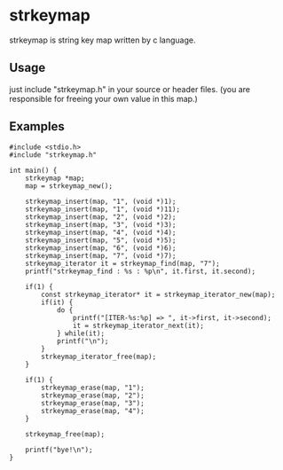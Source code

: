# strkeymap
strkeymap is string key map written by c language.

## Usage

just include "strkeymap.h" in your source or header files.
(you are responsible for freeing your own value in this map.)


## Examples

	#include <stdio.h>
	#include "strkeymap.h"                                                                                            
					 
	int main() {
		strkeymap *map;
		map = strkeymap_new();
	 
		strkeymap_insert(map, "1", (void *)1);
		strkeymap_insert(map, "1", (void *)11);
		strkeymap_insert(map, "2", (void *)2);
		strkeymap_insert(map, "3", (void *)3);
		strkeymap_insert(map, "4", (void *)4);
		strkeymap_insert(map, "5", (void *)5);
		strkeymap_insert(map, "6", (void *)6);
		strkeymap_insert(map, "7", (void *)7);
		strkeymap_iterator it = strkeymap_find(map, "7");
		printf("strkeymap_find : %s : %p\n", it.first, it.second);
	 
		if(1) {
			const strkeymap_iterator* it = strkeymap_iterator_new(map);
			if(it) {
				do {
					printf("[ITER-%s:%p] => ", it->first, it->second);
					it = strkeymap_iterator_next(it);
				} while(it);
				printf("\n");
			}
			strkeymap_iterator_free(map);
		}
	 
		if(1) {
			strkeymap_erase(map, "1");
			strkeymap_erase(map, "2");
			strkeymap_erase(map, "3");
			strkeymap_erase(map, "4");
		}
	 
		strkeymap_free(map);
	 
		printf("bye!\n");
	}

